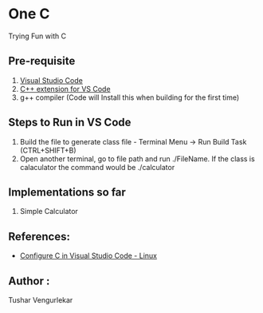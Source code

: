 # One C
Trying Fun with C

## Pre-requisite
1. [Visual Studio Code](https://code.visualstudio.com/download)
2. [C++ extension for VS Code](https://marketplace.visualstudio.com/items?itemName=ms-vscode.cpptools)
3. g++ compiler (Code will Install this when building for the first time)

## Steps to Run in VS Code
1. Build the file to generate class file - Terminal Menu -> Run Build Task (CTRL+SHIFT+B)
2. Open another terminal, go to file path and run ./FileName. If the class is calaculator the command would be ./calculator

## Implementations so far
1. Simple Calculator

## References:
- [Configure C in Visual Studio Code - Linux](https://code.visualstudio.com/docs/cpp/config-linux)

## Author : 
Tushar Vengurlekar
